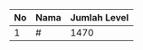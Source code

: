 | No | Nama            | Jumlah Level |
|----|-----------------|--------------|
| 1  | #    |    1470        |
